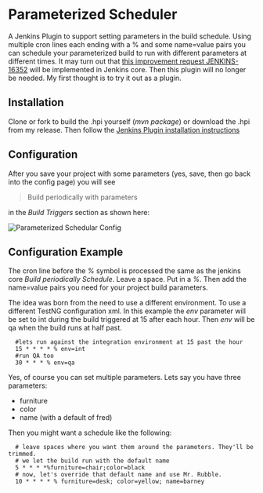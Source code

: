 Parameterized Scheduler
=======================

A Jenkins Plugin to support setting parameters in the build schedule. Using multiple cron lines each ending with a % and some name=value pairs you can schedule your parameterized build to run with different parameters at different times. It may turn out that 
[this improvement request JENKINS-16352](https://issues.jenkins-ci.org/browse/JENKINS-16352)
will be implemented in Jenkins core. Then this plugin will no longer be needed. My first thought is to try it out as a plugin.

## Installation ##
Clone or fork to build the .hpi yourself (_mvn package_) or download the .hpi from my release. Then follow the [Jenkins Plugin installation instructions](https://wiki.jenkins-ci.org/display/JENKINS/Plugins#Plugins-Howtoinstallplugins)

## Configuration ##

After you save your project with some parameters (yes, save, then go back into the config page) you will see 
>Build periodically with parameters

in the *Build Triggers* section as shown here:

![Parameterized Schedular Config](https://raw.githubusercontent.com/jenkinsci/parameterized-scheduler-plugin/master/site/images/configurationexample.png)

## Configuration Example ##
The cron line before the _%_ symbol is processed the same as the jenkins core _Build periodically Schedule_. Leave a space. Put in a _%_. Then add the name=value pairs you need for your project build parameters.

The idea was born from the need to use a different environment. To use a different TestNG configuration xml. In this example the _env_ parameter will be set to int during the build triggered at 15 after each hour. Then _env_ will be qa when the build runs at half past. 

```
  #lets run against the integration environment at 15 past the hour
  15 * * * * % env=int
  #run QA too
  30 * * * % env=qa
```


Yes, of course you can set multiple parameters. Lets say you have three parameters:
- furniture
- color
- name (with a default of fred)

Then you might want a schedule like the following:

```
  # leave spaces where you want them around the parameters. They'll be trimmed.
  # we let the build run with the default name
  5 * * * *%furniture=chair;color=black
  # now, let's override that default name and use Mr. Rubble.
  10 * * * * % furniture=desk; color=yellow; name=barney
```
